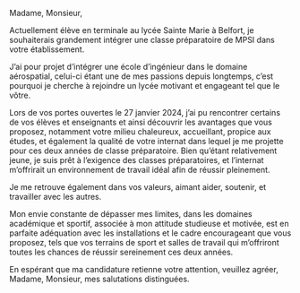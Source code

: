 Madame, Monsieur,

Actuellement élève en terminale au lycée Sainte Marie à Belfort, je souhaiterais grandement intégrer une classe préparatoire de MPSI dans votre établissement.

J’ai pour projet d’intégrer une école d’ingénieur dans le domaine aérospatial, celui-ci étant une de mes passions depuis longtemps, c’est pourquoi je cherche à rejoindre un lycée motivant et engageant tel que le vôtre.

Lors de vos portes ouvertes le 27 janvier 2024, j’ai pu rencontrer certains de vos élèves et enseignants et ainsi découvrir les avantages que vous proposez, notamment votre milieu chaleureux, accueillant, propice aux études, et également la qualité de votre internat dans lequel je me projette pour ces deux années de classe préparatoire. Bien qu’étant relativement jeune, je suis prêt à l’exigence des classes préparatoires, et l’internat m’offrirait un environnement de travail idéal afin de réussir pleinement.

Je me retrouve également dans vos valeurs, aimant aider, soutenir, et travailler avec les autres.

Mon envie constante de dépasser mes limites, dans les domaines académique et sportif, associée à mon attitude studieuse et motivée, est en parfaite adéquation avec les installations et le cadre encourageant que vous proposez, tels que vos terrains de sport et salles de travail qui m’offriront toutes les chances de réussir sereinement ces deux années.

En espérant que ma candidature retienne votre attention, veuillez agréer, Madame, Monsieur, mes salutations distinguées.